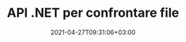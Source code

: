 ---
############################# Static ############################
layout: "product"
date: 2021-04-27T09:31:06+03:00
draft: false

product: "Comparison"
product_tag: "comparison"
platform: ".NET"
platform_tag: "net"

############################# Head ############################
head_title: "API di confronto documenti C# .NET | Confronta e unisci PDF Word Excel Web e testo"
head_description: "API di confronto documenti C# .NET. Confronta e unisci PDF Word DOC DOCX, fogli di calcolo Excel, PPT, PPTX, HTML, EMLX MSG, VSDX, DXF DWG e formati di file immagine."

############################# Header ############################
title: "API .NET per confrontare file"
description: "Sviluppa applicazioni utilizzando l'API di confronto documenti .NET per controllare e confrontare i file per differenze di contenuto e stile."
button:
    enable: true
    icon: "fas fa-arrow-down"
    label: "Scarica la prova gratuita"
    link: "https://downloads.groupdocs.com/comparison/net"

############################# SubMenu ############################
submenu:
    enable: true
    
    left:
        img_alt: "GroupDocs.Comparison for .NET"
        image: "https://www.groupdocs.cloud/templates/groupdocs/images/product-logos/groupdocs-comparison-net.png"
        product: "GroupDocs.Comparison"
        platform: ".NET"

    middle:
        button:
            # button loop
            - link: "#overview"
              text: "Panoramica"

            # button loop
            - link: "#features"
              text: "Caratteristiche"

            # button loop
            - link: "#support"
              text: "Supporto"

            # button loop
            - link: "https://products.groupdocs.app/comparison"
              text: "Dimostrazione dal vivo"

            # button loop
            - link: "https://purchase.groupdocs.com/pricing/comparison/net"
              text: "Prezzi"

    right:
        link_download: "https://downloads.groupdocs.com/comparison"
        link_learn: "https://docs.groupdocs.com/comparison/net/"
        link_buy: "https://purchase.groupdocs.com"

############################# Overview ############################
overview:
    enable: true
    example_image: "/comparison/comparison-example.png"
    content: |
      
    more_overview:
      # more_overview_loop
      - title: "Cos'è GroupDocs.Comparison for .NET"
        content: "L'API GroupDocs.Comparison for .NET è una soluzione veloce e affidabile pronta per l'uso durante la creazione di applicazioni per la ricerca e l'evidenziazione delle differenze tra documenti dello stesso formato o di formati diversi in C#, ASP.NET o altre tecnologie correlate alla piattaforma software .NET."

      # more_overview_loop
      - title: "Formati supportati"
        content: "La libreria GroupDocs.Comparison supporta il rilevamento delle differenze sia nel contenuto che nello stile del testo tra i formati di immagini e documenti più diffusi come PDF, HTML, posta elettronica Outlook, documenti Microsoft Office Word, fogli di calcolo Excel, presentazioni PowerPoint, OneNote, diagrammi Visio, testi, png , immagini gif e bmp oltre a centinaia di altri formati."
        
      # more_overview_loop
      - title: "Funzionalità di confronto"
        content: "Il confronto può essere eseguito per rilevare cambiamenti nel contenuto di parole, paragrafi, tabelle o grafici e nei loro stili e fornirà un documento di confronto che elenca un riepilogo delle differenze, del loro numero e del tipo di appartenenza. GroupDocs.Comparison for .NET può facilmente estrarre informazioni di base sul documento di origine, confrontare e salvare documenti semplici, protetti da password e crittografati di vari formati tramite un file o un flusso di dati."
        
      # more_overview_loop
      - title: "Documentazione ed esempi"
        content: "Esiste già molta documentazione sull'utilizzo della libreria Comparison su diverse piattaforme con esempi di codice, quindi non devi pensare troppo a come lavorare con l'API GroupDocs.Comparison per .NET nella tua applicazione."
        
      # more_overview_loop
      - title: "Compatibilità"
        content: "Puoi utilizzare GroupDocs.Comparison for .NET per creare applicazioni in qualsiasi ambiente di sviluppo orientato alla piattaforma .NET. È compatibile con tutti i linguaggi basati su .NET e supporta i sistemi operativi più diffusi (Windows, Linux, MacOS) su cui è possibile installare Mono o framework .NET (incluso .NET Core)."
    examples:
      enable: true
      
    more_feature:
      # more_feature_loop
      - title: "Confronta facilmente i documenti utilizzando l'API .NET"
        content: |
          L'API GroupDocs.Comparison for .NET ti offre un modo semplice ed efficiente per confrontare i tuoi file. Di seguito è riportato un esempio che mostra come confrontare due documenti DOCX utilizzando C#:  

          ```cs
          // File di origine e di destinazione da confrontare
          string source = @"source.docx";
          string target = @"target.docx";
          Comparer comparer = new Comparer();
          // Confronta due documenti
          ICompareResult result = comparer.Compare(source, target, new ComparisonSettings());
          ```
      # more_feature_loop
      - title: "Scegli il livello di dettaglio per il confronto"
        content: "Con GroupDocs.Comparison for .NET puoi specificare in che misura desideri che i documenti vengano confrontati. È possibile scegliere tra basso (confronta il testo parola per parola con precisione per la griglia di imaging = 50), medio (confronta il testo carattere per carattere con precisione per la griglia di imaging = 100) o alto (confronta il testo carattere per carattere con precisione per la griglia di imaging = 150)."

      # more_feature_loop
      - title: "Supporto per il confronto degli stili di testo"
        content: |
          GroupDocs.Comparison for .NET offre funzionalità per confrontare lo stile del testo.  

          Durante il confronto delle parole e dei caratteri dei documenti, è possibile confrontare il nome del carattere, la dimensione del carattere, il colore del carattere, lo stile del carattere (grassetto, corsivo, sottolineato, maiuscoletto, collegamento ipertestuale) e il colore della sottolineatura (se applicabile) per individuare le differenze.  

          Durante il confronto dei paragrafi, puoi confrontare stili quali l'allineamento del paragrafo, il rientro (rientro sinistro, rientro destro), la spaziatura del paragrafo (spazio dopo, spazio prima), il rientro della prima riga e l'interlinea.  

          GroupDocs.Comparison for .NET supporta anche il confronto di altre sezioni di una pagina, ove applicabile, come distanza del piè di pagina, altezza e orientamento della pagina, margini (sinistro, destro, superiore e inferiore), larghezza della linea del bordo e colore del bordo.  
      
    tabs:
      enable: true
      
      ## TAB ONE ##
      tab_one:
        description: |
          Di seguito è riportata una panoramica di GroupDocs.Comparison for .NET:
      
        right:
          enable: true
          icon: "fab fa-html5"
          title: "Panoramica"
          content: |
            * Confronto documenti
            * Confronto dei file HTML
            * Confronto PDF
            * Confronto dei diagrammi
            * Confronta il contenuto del file
            * Confronta gli stili di testo
      
      ## TAB TWO ##
      tab_two:
        description: |
          GroupDocs.Comparison for .NET supporta tutti i più diffusi [formati di file di documenti](https://docs.groupdocs.com/comparison/net/supported-document-formats/) tra cui: Microsoft Office, PDF, immagini e molti altri .
        left:
          enable: true
          table:
            # table loop
            - title: "Microsoft Office"
              content: |
                * **Word:** [DOC](https://products.groupdocs.com/comparison/net/doc/), [DOCX](https://products.groupdocs.com/comparison/net/docx/), [DOCM](https://products.groupdocs.com/comparison/net/docm/), [DOT](https://products.groupdocs.com/comparison/net/dot/), [DOTX](https://products.groupdocs.com/comparison/net/dotx/), [DOTM](https://products.groupdocs.com/comparison/net/dotm/), [RTF](https://products.groupdocs.com/comparison/net/rtf/), [TXT](https://products.groupdocs.com/comparison/net/txt/)
                * **Excel:** [XLS](https://products.groupdocs.com/comparison/net/xls/), [XLSX](https://products.groupdocs.com/comparison/net/xlsx/), [XLSM](https://products.groupdocs.com/comparison/net/xlsm/), [XLSB](https://products.groupdocs.com/comparison/net/xlsb/), [XLTM](https://products.groupdocs.com/comparison/net/xltm/), [XLT](https://products.groupdocs.com/comparison/net/xlt/), [XLTM](https://products.groupdocs.com/comparison/net/xltm/), [XLTX](https://products.groupdocs.com/comparison/net/xltx/), [XLAM](https://products.groupdocs.com/comparison/net/xlam/), [SXC](https://products.groupdocs.com/comparison/net/sxc/), [SpreadsheetML](https://products.groupdocs.com/comparison/net/xml/)
                * **PowerPoint:** [PPT](https://products.groupdocs.com/comparison/net/ppt/), [PPTX](https://products.groupdocs.com/comparison/net/pptx/), [PPS](https://products.groupdocs.com/comparison/net/pps/), [PPSX](https://products.groupdocs.com/comparison/net/ppsx/), [PPSM](https://products.groupdocs.com/comparison/net/ppsm/), [POT](https://products.groupdocs.com/comparison/net/pot/), [POTM](https://products.groupdocs.com/comparison/net/potm/), [POTX](https://products.groupdocs.com/comparison/net/potx/), [PPTM](https://products.groupdocs.com/comparison/net/pptm/)
                * **Visio:** [VSD](https://products.groupdocs.com/comparison/net/vsd/), [VDX](https://products.groupdocs.com/comparison/net/vdx/), [VSS](https://products.groupdocs.com/comparison/net/vss/), [VSSX](https://products.groupdocs.com/comparison/net/vssx/), [VSX](https://products.groupdocs.com/comparison/net/vsx/), [VST](https://products.groupdocs.com/comparison/net/vst/), [VSTX](https://products.groupdocs.com/comparison/net/vstx/), [VTX](https://products.groupdocs.com/comparison/net/vtx/), [VSDX](https://products.groupdocs.com/comparison/net/vsdx/), [VDW](https://products.groupdocs.com/comparison/net/vdw/), [VSTM](https://products.groupdocs.com/comparison/net/vstm/), [VSSM](https://products.groupdocs.com/comparison/net/vssm/), [VSDM](https://products.groupdocs.com/comparison/net/vsdm/)
                * **Outlook:** [MSG](https://products.groupdocs.com/comparison/net/msg/), [EML](https://products.groupdocs.com/comparison/net/eml/), [EMLX](https://products.groupdocs.com/comparison/net/emlx/), [PST](https://products.groupdocs.com/comparison/net/pst/), [OST](https://products.groupdocs.com/comparison/net/ost/)
                * **OneNote:** [ONE](https://products.groupdocs.com/comparison/net/one/)

        right:
          enable: true
          table:
            # table loop
            - title: "Altri formati"
              content: |
                * **Linguaggi di programmazione**: [CS](https://products.groupdocs.com/comparison/net/cs/), [Java](https://products.groupdocs.com/comparison/net/java/), [CPP](https://products.groupdocs.com/comparison/net/cpp/), [JS](https://products.groupdocs.com/comparison/net/js/), [PY](https://products.groupdocs.com/comparison/net/py/), [RB](https://products.groupdocs.com/comparison/net/rb/), [PL](https://products.groupdocs.com/comparison/net/pl/), [ASM](https://products.groupdocs.com/comparison/net/asm/), [GROOVY](https://products.groupdocs.com/comparison/net/groovy/), [JSON](https://products.groupdocs.com/comparison/net/json/), [PHP](https://products.groupdocs.com/comparison/net/php/), [SQL](https://products.groupdocs.com/comparison/net/sql/), [LOG](https://products.groupdocs.com/comparison/net/log/), [DIFF](https://products.groupdocs.com/comparison/net/diff/), [LESS](https://products.groupdocs.com/comparison/net/less/), [SCALA](https://products.groupdocs.com/comparison/net/scala/)
                * **OpenDocument**: [ODT](https://products.groupdocs.com/comparison/net/odt/), [OTT](https://products.groupdocs.com/comparison/net/ott/), [ODS](https://products.groupdocs.com/comparison/net/ods/), [ODP](https://products.groupdocs.com/comparison/net/odp/), [OTP](https://products.groupdocs.com/comparison/net/otp/)
                * **Portable**: [PDF](https://products.groupdocs.com/comparison/net/pdf/), [MOBI](https://products.groupdocs.com/comparison/net/mobi/)
                * **AutoCAD**: [DXF](https://products.groupdocs.com/comparison/net/dxf/), [DWG](https://products.groupdocs.com/comparison/net/dwg/)
                * **Email**: [EML](https://products.groupdocs.com/comparison/net/eml/), [EMLX](https://products.groupdocs.com/comparison/net/emlx/), [MSG](https://products.groupdocs.com/comparison/net/msg/)
                * **Images**: [JPEG](https://products.groupdocs.com/comparison/net/jpeg/), [BMP](https://products.groupdocs.com/comparison/net/bmp/), [PNG](https://products.groupdocs.com/comparison/net/png/), [GIF](https://products.groupdocs.com/comparison/net/gif/), [DCM](https://products.groupdocs.com/comparison/net/dcm/), [DICOM](https://products.groupdocs.com/comparison/net/dicom/), [DjVu](https://products.groupdocs.com/comparison/net/djvu/)
                * **Web**: [HTM](https://products.groupdocs.com/comparison/net/htm/), [HTML](https://products.groupdocs.com/comparison/net/html/), [MHTML](https://products.groupdocs.com/comparison/net/mhtml/)
                * **Text**: [TXT](https://products.groupdocs.com/comparison/net/txt/)

      ## TAB THREE ##
      tab_three:
        description: |
          GroupDocs.Comparison for .NET supporta i seguenti sistemi operativi, framework e gestori di pacchetti:
      
        left:
          enable: true
          table:
            # table loop
            - icon: "fab fa-windows"
              title: "Sistemi operativi"
              content: |
                * Windows Desktop
                * Windows Server
                * Windows Azure
                * Linux
                * MacOS

            # table loop
            - icon: "fas fa-code"
              title: "Framework supportati"
              content: |
                * .NET Framework 2.0 o più alto
                * Mono Framework 1.2 o più alto
                * .NET Standard 2.0
                * .NET Core 2.0

        right:
          enable: true
          table:
            # table loop
            - icon: "fas fa-box"
              title: "Gestore dei pacchetti"
              content: |
                * NuGet

            # table loop
            - icon: "fas fa-tools"
              title: "Ambienti di sviluppo"
              content: |
                * Microsoft Visual Studio
                * Xamarin.Android
                * Xamarin.IOS
                * Xamarin.Mac
                * MonoDevelop

############################# Features ############################
features:
    enable: true
    title: "Funzionalità di GroupDocs.Comparison for .NET"

    feature:
      # feature loop
      - icon: "fas fa-copy"
        content: "[Identificare le differenze nel contenuto e negli stili dei caratteri](https://docs.groupdocs.com/comparison/net/compare-documents/)"

      # feature loop
      - icon: "fas fa-eye"
        content: "[Salva un rapporto riepilogativo di tutte le differenze trovate dopo il confronto dei file](https://docs.groupdocs.com/comparison/net/get-extended-information-on-the-summary-page/)"

      # feature loop
      - icon: "fas fa-bolt"
        content: "[Applica o rifiuta le modifiche dopo aver analizzato le differenze ed esportato il file risultante](https://docs.groupdocs.com/comparison/net/accept-or-reject-detected-changes/)"
      
      # feature loop
      - icon: "fas fa-file-powerpoint"
        content: "[Supporto per la funzionalità “Traccia modifiche” di Microsoft Word durante il confronto di file Word](https://docs.groupdocs.com/comparison/net/show-revisions/)"

      # feature loop
      - icon: "fas fa-code"
        content: "[Individua in modo univoco le modifiche provenienti da ciascun documento confrontato](https://docs.groupdocs.com/comparison/net/get-list-of-changes/)"

      # feature loop
      - icon: "fas fa-cloud"
        content: "[Leggere e inviare documenti tramite flussi](https://docs.groupdocs.com/comparison/net/load-file-from-stream/)"

      # feature loop
      - icon: "fas fa-remove-format"
        content: "[Licenze misurate: fatturazione in base all'utilizzo dell'API](https://docs.groupdocs.com/comparison/net/licensing-and-evaluation-limitations/)"

      # feature loop
      - icon: "fas fa-comment-slash"
        content: "[Confronta più documenti di origine con un singolo documento di destinazione](https://docs.groupdocs.com/comparison/net/compare-multiple-documents/)"

      # feature loop
      - icon: "fas fa-location-arrow"
        content: "[Confronta tra loro pagine specifiche di file Word: accetta o rifiuta tutte le modifiche in un singolo documento Word](https://docs.groupdocs.com/comparison/net/accept-or-reject-detected-changes/)"

      # feature loop
      - icon: "fas fa-border-all"
        content: "[Unisci fino a 3 documenti Word e confronta le formule utilizzate nei file Word](https://docs.groupdocs.com/comparison/net/how-to-merge-source-code-files/)"

      # feature loop
      - icon: "fas fa-wrench"
        content: "[Ottieni informazioni sui documenti da filePath](https://docs.groupdocs.com/comparison/net/get-file-info/)"

      # feature loop
      - icon: "fas fa-columns"
        content: "[Salva il risultato del confronto HTML come immagini](https://docs.groupdocs.com/comparison/net/generate-document-pages-preview/)"

      # feature loop
      - icon: "fas fa-file-word"
        content: "[Opzione per mostrare o nascondere il contenuto eliminato](https://docs.groupdocs.com/comparison/net/show-gap-lines/)"

      # feature loop
      - icon: "fas fa-envelope"
        content: "[Opzione per attivare o disattivare il confronto degli stili dei documenti](https://docs.groupdocs.com/comparison/net/how-to-select-options-for-flexible-comparing/)"

      # feature loop
      - icon: "fas fa-print"
        content: "[Specifica le stringhe per contrassegnare gli elementi inseriti, eliminati e di modifica dello stile nel documento di confronto](https://docs.groupdocs.com/comparison/net/customize-changes-styles/)"

      # feature loop
      - icon: "fas fa-file-archive"
        content: "[Specifica il separatore di parole e il colore del carattere per stilizzare il testo confrontato](https://docs.groupdocs.com/comparison/net/customize-changes-styles/)"

      # feature loop
      - icon: "fas fa-lock"
        content: "[Calcola le coordinate corrette delle modifiche in PDF, Word, diapositive e diagrammi PowerPoint](https://docs.groupdocs.com/comparison/net/get-changes-coordinates/)"

      # feature loop
      - icon: "fas fa-file-code"
        content: "[Confronta file protetti da password](https://docs.groupdocs.com/comparison/net/how-to-compare-password-protected-files/)"
      
      # feature loop
      - icon: "fas fa-fill-drip"
        content: "[Confronta i titoli dei grafici nei fogli di calcolo: genera un grafico nei file di celle risultanti](https://docs.groupdocs.com/comparison/net/how-to-compare-spreadsheet-or-tables/)"

      # feature loop
      - icon: "fas fa-file-excel"
        content: "[Dimensiona automaticamente le forme automatiche nel file risultante del documento Cells](https://docs.groupdocs.com/comparison/net/how-to-compare-spreadsheet-or-tables/)"

      # feature loop
      - icon: "fas fa-heading"
        content: "[Accedi alla pagina di riepilogo dettagliata per rilevare le modifiche tra i file di documento di origine e di destinazione](https://docs.groupdocs.com/comparison/net/get-extended-information-on-the-summary-page/)"

      # feature loop
      - icon: "fas fa-project-diagram"
        content: "[Confronta i file dei linguaggi di programmazione e scripting più popolari](https://docs.groupdocs.com/comparison/net/get-supported-document-formats/)"

      # feature loop
      - icon: "fas fa-cube"
        content: "[Confronta più documenti PDF, Word, Excel, diagrammi, e-mail, testo e OneNote (più di due).](https://docs.groupdocs.com/comparison/net/compare-multiple-documents-with-specific-compare-settings/)"

      # feature loop
      - icon: "fab fa-uncharted"
        content: "[Confronta intestazione e piè di pagina dei formati di file supportati](https://docs.groupdocs.com/comparison/net/how-to-select-options-for-flexible-comparing/)"

      # feature loop
      - icon: "fab fa-uncharted"
        content: "[Confronta segnalibri, variabili e proprietà personalizzate dei formati di documenti Word](https://docs.groupdocs.com/comparison/net/compare-bookmarks-in-word/)"

############################# Support ############################
support:
    enable: true

############################# Solutions ############################
solutions:
    enable: true
    title: "GroupDocs.Comparison offre API di visualizzazione di documenti per altri ambienti di sviluppo popolari"

    solution:
        # solution loop
        - img_alt: "GroupDocs.Comparison for Java"
          image: "https://www.groupdocs.cloud/templates/groupdocs/images/product-logos/groupdocs-comparison-java.png"
          product: "GroupDocs.Comparison"
          platform: "Java"
          link: "/comparison/java/"

############################# Back to top ###############################
back_to_top:
  enable: true
---